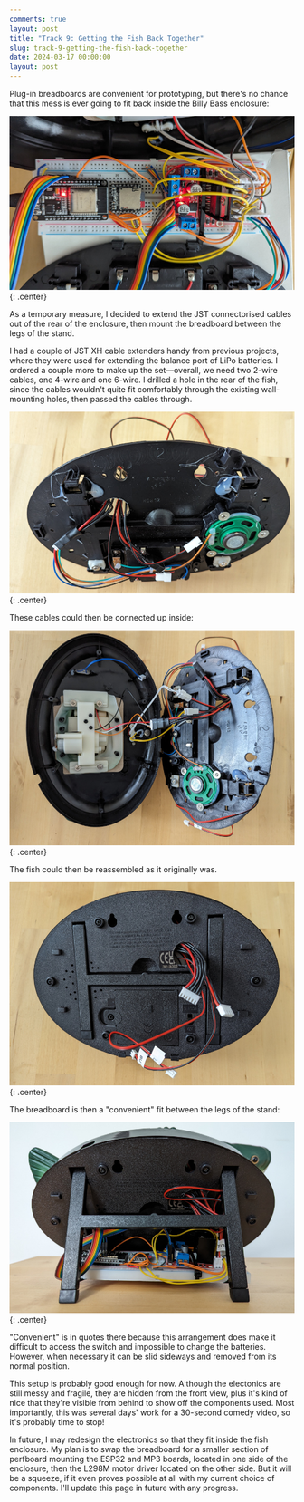 ```yaml
---
comments: true
layout: post
title: "Track 9: Getting the Fish Back Together"
slug: track-9-getting-the-fish-back-together
date: 2024-03-17 00:00:00
layout: post
---
```


Plug-in breadboards are convenient for prototyping, but there's no chance that this mess is ever going to fit back inside the Billy Bass enclosure:

![A breadboard and a mess of wiring connected to two halves of a Billy Bass](/projects/big-mouth-phatt-bass/13.jpg){: .center}

As a temporary measure, I decided to extend the JST connectorised cables out of the rear of the enclosure, then mount the breadboard between the legs of the stand.

I had a couple of JST XH cable extenders handy from previous projects, where they were used for extending the balance port of LiPo batteries. I ordered a couple more to make up the set&mdash;overall, we need two 2-wire cables, one 4-wire and one 6-wire. I drilled a hole in the rear of the fish, since the cables wouldn't quite fit comfortably through the existing wall-mounting holes, then passed the cables through.

![Inside rear of Billy Bass with four short cable extenders passing through a hole](/projects/big-mouth-phatt-bass/14.jpg){: .center}

These cables could then be connected up inside:

![Two halves of an open Billy Bass with existing cabling attached to cable extenders](/projects/big-mouth-phatt-bass/15.jpg){: .center}

The fish could then be reassembled as it originally was.

![Outside rear of Billy Bass with four short cable extenders passing through a hole](/projects/big-mouth-phatt-bass/16.jpg){: .center}

The breadboard is then a "convenient" fit between the legs of the stand:

![Rear view of Billy Bass with a messy breadboard underneath it](/projects/big-mouth-phatt-bass/17.jpg){: .center}

"Convenient" is in quotes there because this arrangement does make it difficult to access the switch and impossible to change the batteries. However, when necessary it can be slid sideways and removed from its normal position.

This setup is probably good enough for now. Although the electonics are still messy and fragile, they are hidden from the front view, plus it's kind of nice that they're visible from behind to show off the components used. Most importantly, this was several days' work for a 30-second comedy video, so it's probably time to stop!

In future, I may redesign the electronics so that they fit inside the fish enclosure. My plan is to swap the breadboard for a smaller section of perfboard mounting the ESP32 and MP3 boards, located in one side of the enclosure, then the L298M motor driver located on the other side. But it will be a squeeze, if it even proves possible at all with my current choice of components. I'll update this page in future with any progress.
